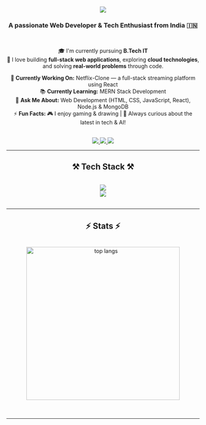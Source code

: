 <h1 align="center">
  <img src="https://readme-typing-svg.herokuapp.com/?font=Righteous&size=35&center=true&vCenter=true&width=600&height=70&duration=4000&lines=Hi+There!+👋;+I'm+Ashwin!;" />
</h1>

<h3 align="center">A passionate Web Developer & Tech Enthusiast from India 🇮🇳</h3>
<br/>

<div align="center">
  
🎓 I'm currently pursuing **B.Tech IT**  
🚀 I love building **full-stack web applications**, exploring **cloud technologies**, and solving **real-world problems** through code.  

🔧 **Currently Working On:** Netflix-Clone — a full-stack streaming platform using React  
📚 **Currently Learning:** MERN Stack Development  
💬 **Ask Me About:** Web Development (HTML, CSS, JavaScript, React), Node.js & MongoDB  
⚡ **Fun Facts:** 🎮 I enjoy gaming & drawing | 🧠 Always curious about the latest in tech & AI!
</div>
<br/>

<div align="center">
  <a href="mailto:ashwinj0104@gmail.com">
    <img src="https://img.shields.io/badge/Gmail-333333?style=for-the-badge&logo=gmail&logoColor=red" />
  </a>
  <a href="https://www.linkedin.com/in/ashwin-j01" target="_blank">
    <img src="https://img.shields.io/badge/LinkedIn-0077B5?style=for-the-badge&logo=linkedin&logoColor=white" />
  </a>
  <a href="https://github.com/Ashwin-J01" target="_blank">
    <img src="https://img.shields.io/badge/GitHub-000000?style=for-the-badge&logo=github&logoColor=white" />
  </a>
</div>

<hr/>

<h2 align="center">⚒️ Tech Stack ⚒️</h2>
<br/>

<div align="center">
  <img src="https://skillicons.dev/icons?i=html,css,javascript,react,bootstrap,nodejs,mysql,figma" /><br>
  <img src="https://skillicons.dev/icons?i=express,mongodb,github,vscode,java,python,golang" /><br>
</div>

<br/>
<hr/>

<h2 align="center">⚡ Stats ⚡</h2>
<br/>

<div align="center">
  
  <img width="400" src="https://github-readme-stats.vercel.app/api/top-langs/?username=Ashwin-J01&hide=HTML&langs_count=8&layout=compact&theme=react&border_radius=10&t=1" alt="top langs" />
</div>
<br/><br/>
<hr/>

